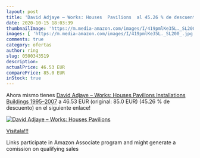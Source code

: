 ```yaml
---
layout: post
title: 'David Adjaye – Works: Houses  Pavilions  al 45.26 % de descuento'
date: 2020-10-15 18:03:39
thumbnailImage: 'https://m.media-amazon.com/images/I/419pmlKe35L._SL200_.jpg'
images: [ 'https://m.media-amazon.com/images/I/419pmlKe35L._SL200_.jpg' ]
comments: true
category: ofertas
author: ring
slug: 0500343519
description:
actualPrice: 46.53 EUR
comparePrice: 85.0 EUR
inStock: true
---
```


Ahora mismo tienes [David Adjaye – Works: Houses  Pavilions  Installations  Buildings  1995–2007](https://www.amazon.es/dp/0500343519/?tag=tolees-21) a 46.53 EUR (original: 85.0 EUR) (45.26 %  de descuento) en el siguiente enlace!

[![David Adjaye – Works: Houses  Pavilions ](https://m.media-amazon.com/images/I/419pmlKe35L._SL200_.jpg)](https://www.amazon.es/dp/0500343519/?tag=tolees-21)

[Visítala!!!](https://www.amazon.es/dp/0500343519/?tag=tolees-21)

Links participate in Amazon Associate program and might generate a comission on qualifying sales
